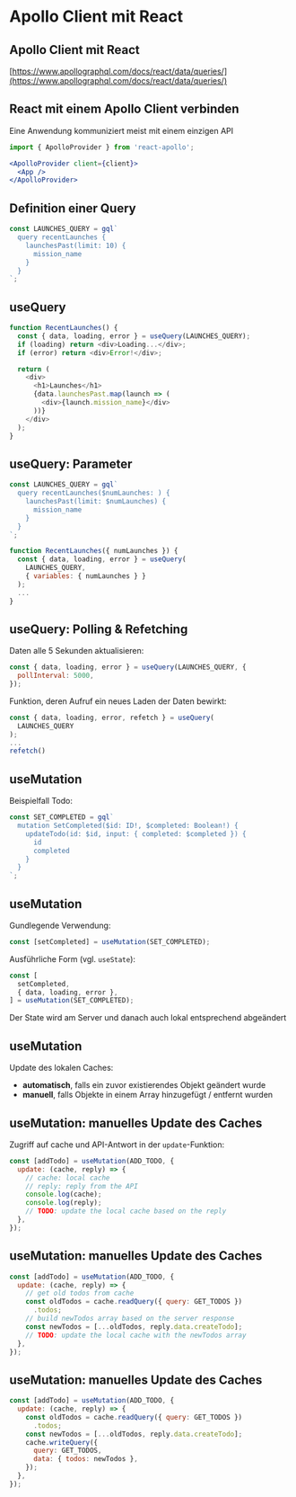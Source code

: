 # Apollo Client mit React

## Apollo Client mit React

[https://www.apollographql.com/docs/react/data/queries/](https://www.apollographql.com/docs/react/data/queries/)

## React mit einem Apollo Client verbinden

Eine Anwendung kommuniziert meist mit einem einzigen API

```js
import { ApolloProvider } from 'react-apollo';
```

```jsx
<ApolloProvider client={client}>
  <App />
</ApolloProvider>
```

## Definition einer Query

```js
const LAUNCHES_QUERY = gql`
  query recentLaunches {
    launchesPast(limit: 10) {
      mission_name
    }
  }
`;
```

## useQuery

```js
function RecentLaunches() {
  const { data, loading, error } = useQuery(LAUNCHES_QUERY);
  if (loading) return <div>Loading...</div>;
  if (error) return <div>Error!</div>;

  return (
    <div>
      <h1>Launches</h1>
      {data.launchesPast.map(launch => (
        <div>{launch.mission_name}</div>
      ))}
    </div>
  );
}
```

## useQuery: Parameter

```js
const LAUNCHES_QUERY = gql`
  query recentLaunches($numLaunches: ) {
    launchesPast(limit: $numLaunches) {
      mission_name
    }
  }
`;

function RecentLaunches({ numLaunches }) {
  const { data, loading, error } = useQuery(
    LAUNCHES_QUERY,
    { variables: { numLaunches } }
  );
  ...
}
```

## useQuery: Polling & Refetching

Daten alle 5 Sekunden aktualisieren:

```js
const { data, loading, error } = useQuery(LAUNCHES_QUERY, {
  pollInterval: 5000,
});
```

Funktion, deren Aufruf ein neues Laden der Daten bewirkt:

```js
const { data, loading, error, refetch } = useQuery(
  LAUNCHES_QUERY
);
...
refetch()
```

## useMutation

Beispielfall Todo:

```js
const SET_COMPLETED = gql`
  mutation SetCompleted($id: ID!, $completed: Boolean!) {
    updateTodo(id: $id, input: { completed: $completed }) {
      id
      completed
    }
  }
`;
```

## useMutation

Gundlegende Verwendung:

```jsx
const [setCompleted] = useMutation(SET_COMPLETED);
```

Ausführliche Form (vgl. `useState`):

```jsx
const [
  setCompleted,
  { data, loading, error },
] = useMutation(SET_COMPLETED);
```

Der State wird am Server und danach auch lokal entsprechend abgeändert

## useMutation

Update des lokalen Caches:

- **automatisch**, falls ein zuvor existierendes Objekt geändert wurde
- **manuell**, falls Objekte in einem Array hinzugefügt / entfernt wurden

## useMutation: manuelles Update des Caches

Zugriff auf cache und API-Antwort in der `update`-Funktion:

```js
const [addTodo] = useMutation(ADD_TODO, {
  update: (cache, reply) => {
    // cache: local cache
    // reply: reply from the API
    console.log(cache);
    console.log(reply);
    // TODO: update the local cache based on the reply
  },
});
```

## useMutation: manuelles Update des Caches

```js
const [addTodo] = useMutation(ADD_TODO, {
  update: (cache, reply) => {
    // get old todos from cache
    const oldTodos = cache.readQuery({ query: GET_TODOS })
      .todos;
    // build newTodos array based on the server response
    const newTodos = [...oldTodos, reply.data.createTodo];
    // TODO: update the local cache with the newTodos array
  },
});
```

## useMutation: manuelles Update des Caches

```js
const [addTodo] = useMutation(ADD_TODO, {
  update: (cache, reply) => {
    const oldTodos = cache.readQuery({ query: GET_TODOS })
      .todos;
    const newTodos = [...oldTodos, reply.data.createTodo];
    cache.writeQuery({
      query: GET_TODOS,
      data: { todos: newTodos },
    });
  },
});
```
